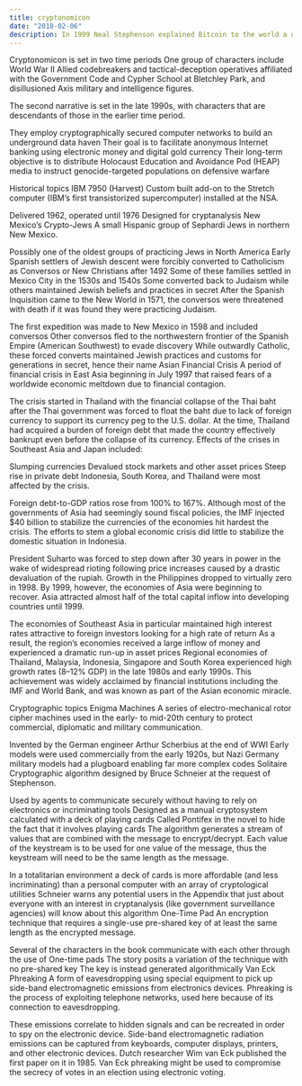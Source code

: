 ```yaml
---
title: cryptonomicon
date: "2018-02-06"
description: In 1999 Neal Stephenson explained Bitcoin to the world a decade before it was invented
---
```


Cryptonomicon is set in two time periods
One group of characters include World War II Allied codebreakers and tactical-deception operatives affiliated with the Government Code and Cypher School at Bletchley Park, and disillusioned Axis military and intelligence figures.

The second narrative is set in the late 1990s, with characters that are descendants of those in the earlier time period.

They employ cryptographically secured computer networks to build an underground data haven
Their goal is to facilitate anonymous Internet banking using electronic money and digital gold currency
Their long-term objective is to distribute Holocaust Education and Avoidance Pod (HEAP) media to instruct genocide-targeted populations on defensive warfare

Historical topics
IBM 7950 (Harvest)
Custom built add-on to the Stretch computer (IBM’s first transistorized supercomputer) installed at the NSA.

Delivered 1962, operated until 1976
Designed for cryptanalysis
New Mexico’s Crypto-Jews
A small Hispanic group of Sephardi Jews in northern New Mexico.

Possibly one of the oldest groups of practicing Jews in North America
Early Spanish settlers of Jewish descent were forcibly converted to Catholicism as Conversos or New Christians after 1492
Some of these families settled in Mexico City in the 1530s and 1540s
Some converted back to Judaism while others maintained Jewish beliefs and practices in secret
After the Spanish Inquisition came to the New World in 1571, the conversos were threatened with death if it was found they were practicing Judaism.

The first expedition was made to New Mexico in 1598 and included conversos
Other conversos fled to the northwestern frontier of the Spanish Empire (American Southwest) to evade discovery
While outwardly Catholic, these forced converts maintained Jewish practices and customs for generations in secret, hence their name
Asian Financial Crisis
A period of financial crisis in East Asia beginning in July 1997 that raised fears of a worldwide economic meltdown due to financial contagion.

The crisis started in Thailand with the financial collapse of the Thai baht after the Thai government was forced to float the baht due to lack of foreign currency to support its currency peg to the U.S. dollar.
At the time, Thailand had acquired a burden of foreign debt that made the country effectively bankrupt even before the collapse of its currency.
Effects of the crises in Southeast Asia and Japan included:

Slumping currencies
Devalued stock markets and other asset prices
Steep rise in private debt
Indonesia, South Korea, and Thailand were most affected by the crisis.

Foreign debt-to-GDP ratios rose from 100% to 167%.
Although most of the governments of Asia had seemingly sound fiscal policies, the IMF injected $40 billion to stabilize the currencies of the economies hit hardest the crisis.
The efforts to stem a global economic crisis did little to stabilize the domestic situation in Indonesia.

President Suharto was forced to step down after 30 years in power in the wake of widespread rioting following price increases caused by a drastic devaluation of the rupiah.
Growth in the Philippines dropped to virtually zero in 1998. By 1999, however, the economies of Asia were beginning to recover.
Asia attracted almost half of the total capital inflow into developing countries until 1999.

The economies of Southeast Asia in particular maintained high interest rates attractive to foreign investors looking for a high rate of return
As a result, the region’s economies received a large inflow of money and experienced a dramatic run-up in asset prices
Regional economies of Thailand, Malaysia, Indonesia, Singapore and South Korea experienced high growth rates (8–12% GDP) in the late 1980s and early 1990s. This achievement was widely acclaimed by financial institutions including the IMF and World Bank, and was known as part of the Asian economic miracle.

 

Cryptographic topics
Enigma Machines
A series of electro-mechanical rotor cipher machines used in the early- to mid-20th century to protect commercial, diplomatic and military communication.

Invented by the German engineer Arthur Scherbius at the end of WWI
Early models were used commercially from the early 1920s, but Nazi Germany military models had a plugboard enabling far more complex codes
Solitaire
Cryptographic algorithm designed by Bruce Schneier at the request of Stephenson.

Used by agents to communicate securely without having to rely on electronics or incriminating tools
Designed as a manual cryptosystem calculated with a deck of playing cards
Called Pontifex in the novel to hide the fact that it involves playing cards
The algorithm generates a stream of values that are combined with the message to encrypt/decrypt. Each value of the keystream is to be used for one value of the message, thus the keystream will need to be the same length as the message.

In a totalitarian environment a deck of cards is more affordable (and less incriminating) than a personal computer with an array of cryptological utilities
Schneier warns any potential users in the Appendix that just about everyone with an interest in cryptanalysis (like government surveillance agencies) will know about this algorithm
One-Time Pad
An encryption technique that requires a single-use pre-shared key of at least the same length as the encrypted message.

Several of the characters in the book communicate with each other through the use of One-time pads
The story posits a variation of the technique with no pre-shared key
The key is instead generated algorithmically
Van Eck Phreaking
A form of eavesdropping using special equipment to pick up side-band electromagnetic emissions from electronics devices. Phreaking is the process of exploiting telephone networks, used here because of its connection to eavesdropping.

These emissions correlate to hidden signals and can be recreated in order to spy on the electronic device.
Side-band electromagnetic radiation emissions can be captured from keyboards, computer displays, printers, and other electronic devices.
Dutch researcher Wim van Eck published the first paper on it in 1985.
Van Eck phreaking might be used to compromise the secrecy of votes in an election using electronic voting.